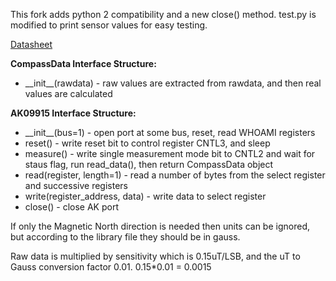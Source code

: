 This fork adds python 2 compatibility and a new close() method. test.py is modified to print sensor values for easy testing.

[Datasheet](https://www.akm.com/content/dam/documents/products/electronic-compass/ak09915c/ak09915-data-sheet.zip)

**CompassData Interface Structure:**
+ \_\_init\_\_(rawdata) - raw values are extracted from rawdata, and then real values are calculated

**AK09915 Interface Structure:**
+ \_\_init\_\_(bus=1) - open port at some bus, reset, read WHOAMI registers
+ reset() - write reset bit to control register CNTL3, and sleep
+ measure() - write single measurement mode bit to CNTL2 and wait for staus flag, run read_data(), then return CompassData object
+ read(register, length=1) - read a number of bytes from the select register and successive registers
+ write(register_address, data) - write data to select register
+ close() - close AK port

If only the Magnetic North direction is needed then units can be ignored, but according to the library file they should be in gauss.

Raw data is multiplied by sensitivity which is 0.15uT/LSB, and the uT to Gauss conversion factor 0.01. 0.15*0.01 = 0.0015
